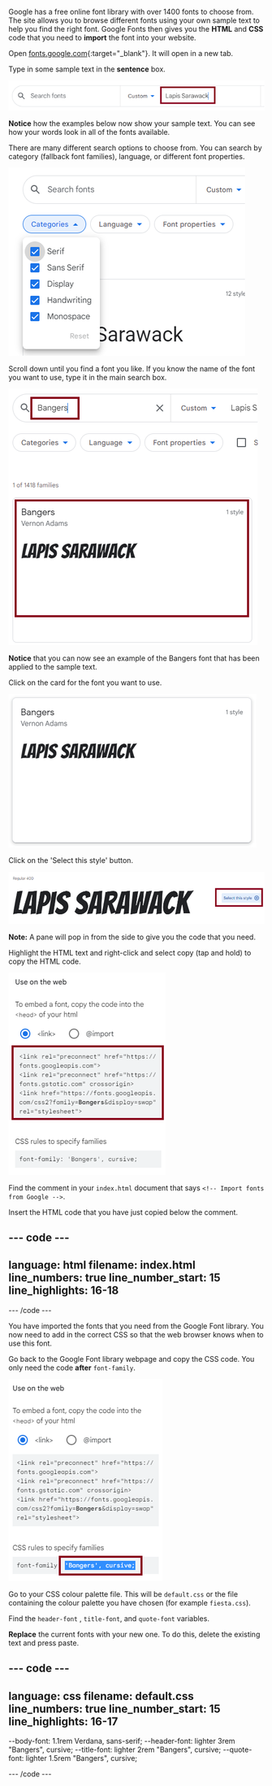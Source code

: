 Google has a free online font library with over 1400 fonts to choose from. The site allows you to browse different fonts using your own sample text to help you find the right font. Google Fonts then gives you the **HTML** and **CSS** code that you need to **import** the font into your website. 

Open [fonts.google.com](https://fonts.google.com/){:target="_blank"}. It will open in a new tab. 

Type in some sample text in the **sentence** box.

![The Google Fonts search page. The words 'Lapis Sarawack' are in the sentence box.](images/custom.png)

**Notice** how the examples below now show your sample text. You can see how your words look in all of the fonts available. 

There are many different search options to choose from. You can search by category (fallback font families), language, or different font properties. 

![The Google Fonts search page. The search categories are highlighted.](images/search-options.png)

Scroll down until you find a font you like. If you know the name of the font you want to use, type it in the main search box. 

!['Bangers' has been typed into the search box.](images/bangers.png)

**Notice** that you can now see an example of the Bangers font that has been applied to the sample text. 

Click on the card for the font you want to use.

![The Bangers card.](images/bangers-card.png)

Click on the 'Select this style' button.

![The 'Select this style' link has been highlighted.](images/select-style.png)

**Note:** A pane will pop in from the side to give you the code that you need.

Highlight the HTML text and right-click and select copy (tap and hold) to copy the HTML code.

![The HTML text is highlighted.](images/html.png)

Find the comment in your `index.html` document that says `<!-- Import fonts from Google -->`.

Insert the HTML code that you have just copied below the comment.

--- code ---
---
language: html
filename: index.html
line_numbers: true
line_number_start: 15
line_highlights: 16-18
---
  <!-- Import fonts from Google -->
  <link rel="preconnect" href="https://fonts.googleapis.com">
  <link rel="preconnect" href="https://fonts.gstatic.com" crossorigin>
  <link href="https://fonts.googleapis.com/css2?family=Bangers&display=swap" rel="stylesheet">

--- /code ---

You have imported the fonts that you need from the Google Font library. You now need to add in the correct CSS so that the web browser knows when to use this font. 

Go back to the Google Font library webpage and copy the CSS code. You only need the code **after** `font-family`. 

![The CSS code ''Bangers', cursive;' is highlighted on the Google Font library site.](images/css.png)

Go to your CSS colour palette file. This will be `default.css` or the file containing the colour palette you have chosen (for example `fiesta.css`).

Find the `header-font` , `title-font`, and `quote-font` variables. 

**Replace** the current fonts with your new one. To do this, delete the existing text and press paste.

--- code ---
---
language: css
filename: default.css
line_numbers: true
line_number_start: 15
line_highlights: 16-17
---
  --body-font: 1.1rem Verdana, sans-serif;
  --header-font: lighter 3rem "Bangers", cursive;
  --title-font: lighter 2rem "Bangers", cursive;
  --quote-font: lighter 1.5rem "Bangers", cursive;

--- /code ---
